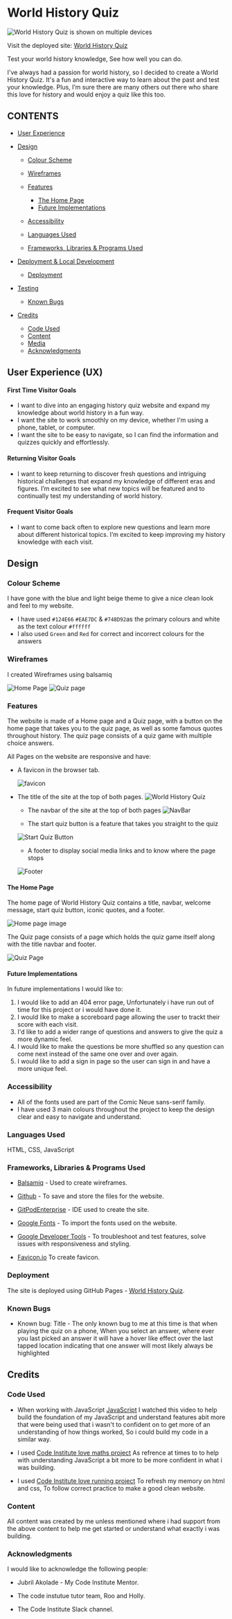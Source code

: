 # World History Quiz

![World History Quiz is shown on multiple devices](assets/images/am%20i%20responsive.png)

Visit the deployed site: [World History Quiz](https://ashley9368.github.io/History-Quiz/)

Test your world history knowledge, See how well you can do.

I've always had a passion for world history, so I decided to create a World History Quiz. 
It's a fun and interactive way to learn about the past and test your knowledge. 
Plus, I’m sure there are many others out there who share this love for history and would enjoy a quiz like this too.

## CONTENTS

* [User Experience](#user-experience-ux)

* [Design](#design)
  * [Colour Scheme](#colour-scheme)
  * [Wireframes](#wireframes)
  * [Features](#features)
    * [The Home Page](#the-home-page)
    * [Future Implementations](#future-implementations)
  * [Accessibility](#accessibility)

  * [Languages Used](#languages-used)
  * [Frameworks, Libraries & Programs Used](#frameworks-libraries--programs-used)

* [Deployment & Local Development](#deployment--local-development)
  * [Deployment](#deployment)

* [Testing](#testing)
  * [Known Bugs](#known-bugs)
  
* [Credits](#credits)
  * [Code Used](#code-used)
  * [Content](#content)
  * [Media](#media)
  * [Acknowledgments](#acknowledgments)

## User Experience (UX)

#### First Time Visitor Goals

* I want to dive into an engaging history quiz website and expand my knowledge about world history in a fun way.
* I want the site to work smoothly on my device, whether I'm using a phone, tablet, or computer.
* I want the site to be easy to navigate, so I can find the information and quizzes quickly and effortlessly.

#### Returning Visitor Goals

* I want to keep returning to discover fresh questions and intriguing historical challenges that expand my knowledge of different eras and figures. I’m excited to see what new topics will be featured and to continually test my understanding of world history.

#### Frequent Visitor Goals

* I want to come back often to explore new questions and learn more about different historical topics. I’m excited to keep improving my history knowledge with each visit.

## Design

### Colour Scheme

I have gone with the blue and light beige theme to give a nice clean look and feel to my website.

* I have used `#124E66` `#EAE7DC` & `#748D92`as the primary colours and white as the text colour `#ffffff` 
* I also used `Green` and `Red` for correct and incorrect colours for the answers

### Wireframes

I created Wireframes using balsamiq

![Home Page](assets/images/wireframe-home-page.png)
![Quiz page](assets/images/wireframe-quiz-page.png)

### Features

The website is made of a Home page and a Quiz page, with a button on the home page that takes you to the quiz page, as well as some famous quotes throughout history. The quiz page consists of a quiz game with multiple choice answers. 

All Pages on the website are responsive and have:

* A favicon in the browser tab.

  ![favicon](assets/favicon/favicon-32x32.png)

* The title of the site at the top of both pages. 
  ![World History Quiz](assets/images/title.png)

  * The navbar of the site at the top of both pages
  ![NavBar](assets/images/navbar-img.png)
  
  * The start quiz button is a feature that takes you straight to the quiz
  
  ![Start Quiz Button](assets/images/start-quiz-btn.png)

  * A footer to display social media links and to know where the page stops

  ![Footer](assets/images/footer.png)

#### The Home Page

The home page of World History Quiz contains a title, navbar, welcome message, start quiz button, iconic quotes, and a footer.

![Home page image](assets/images/home-page.png)

The Quiz page consists of a page which holds the quiz game itself along with the title navbar and footer.

![Quiz Page](assets/images/quiz-page.png)

#### Future Implementations

In future implementations I would like to:

1. I would like to add an 404 error page, Unfortunately i have run out of time for this project or i would have done it.
2. I would like to make a scoreboard page allowing the user to trackt their score with each visit.
3. I'd like to add a wider range of questions and answers to give the quiz a more dynamic feel.
4. I would like to make the questions be more shuffled so any question can come next instead of the same one over and over again.
5. I would like to add a sign in page so the user can sign in and have a more unique feel.

### Accessibility

* All of the fonts used are part of the Comic Neue sans-serif family.
* I have used 3 main colours throughout the project to keep the design clear and easy to navigate and understand.

### Languages Used

HTML, CSS, JavaScript

### Frameworks, Libraries & Programs Used

* [Balsamiq](https://balsamiq.com/) - Used to create wireframes.

* [Github](https://github.com/) - To save and store the files for the website.

* [GitPodEnterprise](https://gitpod.io/) - IDE used to create the site.

* [Google Fonts](https://fonts.google.com/) - To import the fonts used on the website.

* [Google Developer Tools](https://developers.google.com/web/tools) - To troubleshoot and test features, solve issues with responsiveness and styling.

* [Favicon.io](https://favicon.io/) To create favicon.

### Deployment

The site is deployed using GitHub Pages - [World History Quiz](https://github.com/ashley9368/History-Quiz).

### Known Bugs

* Known bug: Title - The only known bug to me at this time is that when playing the quiz on a phone, When you select an answer, where ever you last picked an answer it will have a hover like effect over the last tapped location indicating that one answer will most likely always be highlighted

## Credits

### Code Used

* When working with JavaScript [JavaScript](https://www.youtube.com/watch?v=riDzcEQbX6k&t=1451s) I watched this video to help build the foundation of my JavaScript and understand features abit more that were being used that i wasn't to confident on to get more of an understanding of how things worked, So i could build my code in a similar way.

* I used [Code Institute love maths project](https://learn.codeinstitute.net/courses/course-v1:CodeInstitute+LM101+3/courseware/2d651bf3f23e48aeb9b9218871912b2e/a8ec361b95e94c25bf8a821654bd57bc/) As refrence at times to to help with understanding JavaScript a bit more to be more confident in what i was building.

* I used [Code Institute love running project](https://learn.codeinstitute.net/courses/course-v1:CodeInstitute+LRFX101+5/courseware/e805068059af42af87681032aa64053f/8703311af8594e9d83c32a580cd97a14/) To refresh my memory on html and css, To follow correct practice to make a good clean website. 

### Content

All content was created by me unless mentioned where i had support from the above content to help me get started or understand what exactly i was building.

### Acknowledgments

I would like to acknowledge the following people:

* Jubril Akolade - My Code Institute Mentor.

* The code instutue tutor team, Roo and Holly.

* The Code Institute Slack channel.